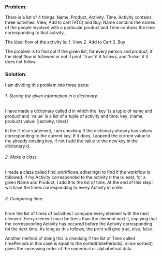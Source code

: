 ### Problem:

There is a list of 4 things: Name, Product, Activity, Time. Activity contains three activities: View, Add to cart (ATC) and Buy.
Name contains the names of the people involved with a particular product and Time contains the time corresponding to that activity,

The ideal flow of the activity is:
1, View
2. Add to Cart
3. Buy

The problem is to find out if the given list, for every person and product, if the ideal flow is followed or not.
I print 'True' if it follows, and 'False' if it does not follow.


### Solution:

I am dividing this problem into three parts:

###### 1. Storing the given information in a dictionary:

I have made a dictionary called d in which the 'key' is a tuple of name and product and 'value' is a list of a tuple of activity and time.
key: (name, product)
value: [(activity, time)]

In the if-else statement, I am checking if the dictionary already has values corresponding to the current key.
If it does, I append the current value to the already existing key, if not I add the value to the new key in the dictionary d.


###### 2. Make a class

I made a class called find_workflows_adhering() to find if the workflow is followed. if my Activity corresponded to the activity n the ruleset, for a given Name and Product, I add it to the list of time. At the end of this step I will have the times corresponding to every Activity in order.


###### 3. Comparing time:

From the list of times of activities I compare every element with the next element. Every element must be lkess than the element next it, implying that the corresponding Activity has occured before the Activity corresponding toi the next time. As long as this follows, the print will give true, else, false.

Another method of doing this is checking if the list of Time called timePeriods in this case is equal to the sorted(timePeriods), since sorted() gives the increasing order of the numerical or alphabetical data.



